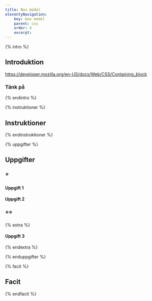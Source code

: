 ```yaml
---
title: Box model
eleventyNavigation:
    key: box model
    parent: css
    order: 4
    excerpt: 
---
```

{% intro %}

## Introduktion

https://developer.mozilla.org/en-US/docs/Web/CSS/Containing_block

### Tänk på


{% endintro %}

{% instruktioner %}

## Instruktioner



{% endinstruktioner %}

{% uppgifter %}

## Uppgifter
### ⭐
#### Uppgift 1



#### Uppgift 2

### ⭐⭐

{% extra %}

#### Uppgift 3



{% endextra %}

{% enduppgifter %}

{% facit %}

## Facit


{% endfacit %}